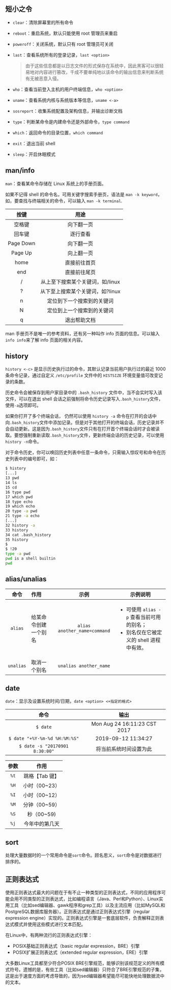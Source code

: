 ## 短小之令

- `clear`：清除屏幕里的所有命令

- `reboot`：重启系统，默认只能使用 root 管理员来重启

- `poweroff`：关闭系统，默认只有 root 管理员可关闭

- `last`：查看系统所有的登录记录，`last <option>`

  > 由于这些信息都是以日志文件的形式保存在系统中，因此黑客可以很轻易地对内容进行篡改，千成不要单纯地以该命令的输出信息来判断系统有无被恶意入侵。

- `who`：查看当前登入主机的用户终端信息，`who <option>`

- `uname`：查看系统内核与系统版本等信息，`uname <-a>`

- `sosreport`：收集系统配置及架构信息，并输出诊断文档

- `type`：判断某命令是内建命令还是外部命令，`type command`

- `which`：返回命令的目录位置，`which command`

- `exit`：退出当前 shell

- `sleep`：开启休眠模式

## man/info

`man`：查看某命令存储在 Linux 系统上的手册页面。

如果不记得 shell 的命令名，可用关键字搜索手册页，语法是 `man -k keyword`，如，要查找与终端相关的命令，可以输入 `man -k terminal`.

|   按键    |               用途               |
| :-------: | :------------------------------: |
|  空格键   |            向下翻一页            |
|  回车键   |             逐行查看             |
| Page Down |            向下翻一页            |
|  Page Up  |            向上翻一页            |
|   home    |           直接前往首页           |
|    end    |           直接前往尾页           |
|     /     | 从上至下搜索某个关键词，如/linux |
|     ?     | 从下至上搜索某个关键词，如?linux |
|     n     |    定位到下一个搜索到的关键词    |
|     N     |    定位到上一个搜索到的关键词    |
|     q     |           退出帮助文档           |

man 手册页不是唯一的参考资料，还有另一种叫作 info 页面的信息。可以输入`info info`来了解 info 页面的相关内容。

## history

`history <-c>` 是显示历史执行过的命令，其默认记录当前用户执行过的最近 1000 条命令记录，通过自定义 `/etc/profile` 文件中的 `HISTSIZE` 环境变量值可改变记录的条数。

历史命令会被保存到用户家目录中的 `.bash_history` 文件中，当不会实时写入该文件，可以在退出 shell 会话之前强制将命令历史记录写入`.bash_history`文件，使用`-a`选项即可。

如果你打开了多个终端会话， 仍然可以使用 `history -a` 命令在打开的会话中向`.bash_history`文件中添加记录。但是对于其他打开的终端会话，历史记录并不会自动更新。这是因为`.bash_history`文件只有在打开首个终端会话时才会被读取。要想强制重新读取`.bash_history`文件，更新终端会话的历史记录，可以使用`history -n`命令。

对于命令历史，你可以唤回历史列表中任意一条命令，只需输入惊叹号和命令在历史列表中的编号即可，如：

```bash
$ history
[...]
13 pwd
14 ls
15 cd
16 type pwd
17 which pwd
18 type echo
19 which echo
20 type -a pwd
21 type -a echo
[...]
32 history -a
33 history
34 cat .bash_history
35 history
$
$ !20
type -a pwd
pwd is a shell builtin
pwd
```

## alias/unalias

|   命令    | 作用                 |             示例             | 示例说明                                                     |
| :-------: | :------------------- | :--------------------------: | ------------------------------------------------------------ |
|  `alias`  | 给某命令创建一个别名 | `alias another_name=command` | <ul><li>可使用 `alias -p` 查看当前可用的别名；</li><li>别名仅在它被定义的 shell 进程中有效。</li></ul> |
| `unalias` | 取消一个别名         |    `unalias another_name`    |                                                              |

## date

`date`：显示及设置系统时间/日期，`date <option> <+指定的格式>`

|              命令              |             输出             |
| :----------------------------: | :--------------------------: |
|            `$ date`            | Mon Aug 24 16:11:23 CST 2017 |
| `$ date "+%Y-%m-%d %H:%M:%S"`  |     2019-09-12 11:34:27      |
| `$ date -s "20170901 8:30:00"` |    将当前系统时间设置为此    |

| 参数 |      作用      |
| :--: | :------------: |
| `%t` | 跳格【Tab 键】 |
| `%H` | 小时（00~23）  |
| `%I` | 小时（00~12）  |
| `%M` | 分钟（00~59）  |
| `%S` |   秒（00~59)   |
| `%j` | 今年中的第几天 |

## sort

处理大量数据时的一个常用命令是`sort`命令。顾名思义，`sort`命令是对数据进行排序的。

## 正则表达式

使用正则表达式最大的问题在于有不止一种类型的正则表达式，不同的应用程序可能会用不同类型的正则表达式，比如编程语言（Java、Perl和Python）、Linux实用工具（比如sed编辑器、gawk程序和grep工具）以及主流应用（比如MySQL和PostgreSQL数据库服务器）。正则表达式是通过正则表达式引擎（regular expression engine）实现的。正则表达式引擎是一套底层软件，负责解释正则表达式模式并使用这些模式进行文本匹配。

在Linux中，有两种流行的正则表达式引擎：

- POSIX基础正则表达式（basic regular expression，BRE）引擎
- POSIX扩展正则表达式（extended regular expression，ERE）引擎

大多数Linux工具都至少符合POSIX BRE引擎规范，能够识别该规范定义的所有模式符号。遗憾的是，有些工具（比如sed编辑器）只符合了BRE引擎规范的子集，这是出于速度方面的考虑导致的，因为sed编辑器希望能尽可能快地处理数据流中的文本。
